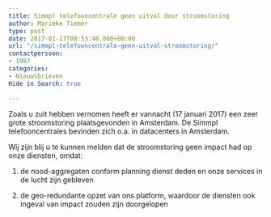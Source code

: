 ```yaml
---
title: Simmpl telefooncentrale geen uitval door stroomstoring
author: Marieke Timmer
type: post
date: 2017-01-17T08:53:48.000+00:00
url: "/simmpl-telefooncentrale-geen-uitval-stroomstoring/"
contactpersoon:
- 1987
categories:
- Nieuwsbrieven
Hide in Search: true

---
```

Zoals u zult hebben vernomen heeft er vannacht (17 januari 2017) een zeer grote stroomstoring plaatsgevonden in Amsterdam. De Simmpl telefooncentrales bevinden zich o.a. in datacenters in Amsterdam. 

<!--more-->

Wij zijn blij u te kunnen melden dat de stroomstoring geen impact had op onze diensten, omdat:
  
1) de nood-aggregaten conform planning dienst deden en onze services in de lucht zijn gebleven
  
2) de geo-redundante opzet van ons platform, waardoor de diensten ook ingeval van impact zouden zijn doorgelopen
